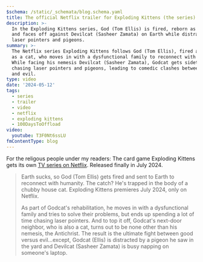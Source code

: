 ```yaml
---
$schema: /static/_schemata/blog.schema.yaml
title: The official Netflix trailer for Exploding Kittens (the series) is out
description: >-
  In the Exploding Kittens series, God (Tom Ellis) is fired, reborn as a cat,
  and faces off against Devilcat (Sasheer Zamata) on Earth while distracted by
  laser pointers and pigeons.
summary: >-
  The Netflix series Exploding Kittens follows God (Tom Ellis), fired and reborn
  as a cat, who moves in with a dysfunctional family to reconnect with humanity.
  While facing his nemesis Devilcat (Sasheer Zamata), Godcat gets sidetracked by
  chasing laser pointers and pigeons, leading to comedic clashes between good
  and evil.
type: video
date: '2024-05-12'
tags:
  - series
  - trailer
  - video
  - netflix
  - exploding kittens
  - 100DaysToOffload
video:
  youtube: T3F0Nt6ssLU
fmContentType: blog
---
```


For the religous people under my readers: The card game Exploding Kittens gets its own [TV series on Netflix](https://www.netflix.com/title/81459282). Released finally in July 2024.

> Earth sucks, so God (Tom Ellis) gets fired and sent to Earth to reconnect with humanity. The catch? He's trapped in the body of a chubby house cat. Exploding Kittens premieres July 2024, only on Netflix.
>
> As part of Godcat's rehabilitation, he moves in with a dysfunctional family and tries to solve their problems, but ends up spending a lot of time chasing laser pointers. And to top it off, Godcat's next-door neighbor, who is also a cat, turns out to be none other than his nemesis, the Antichrist. The result is the ultimate fight between good versus evil…except, Godcat (Ellis) is distracted by a pigeon he saw in the yard and Devilcat (Sasheer Zamata) is busy napping on someone's laptop.
